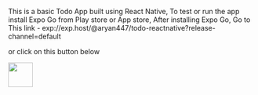 This is a basic Todo App built using React Native,
To test or run the app install Expo Go from Play store or App store,
After installing Expo Go,
Go to This link - 
exp://exp.host/@aryan447/todo-reactnative?release-channel=default

or click on this button below

[<img src="https://cdn-icons-png.flaticon.com/512/4906/4906292.png" width="50"/>](exp://exp.host/@aryan447/todo-reactnative?release-channel=default)
